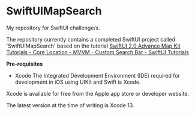 # SwiftUIMapSearch

My repository for SwiftUI challenge/s.

The repository currently contains a completed SwiftUI project called 'SwiftUIMapSearch' based on the tutorial [SwiftUI 2.0 Advance Map Kit Tutorials - Core Location - MVVM - Custom Search Bar - SwiftUI Tutorials](https://www.youtube.com/watch?v=7HYIe5uHo78)

**Pre-requisites**
- Xcode
The Integrated Development Environment (IDE) required for development in iOS using UIKit and Swift is Xcode.

Xcode is available for free from the Apple app store or developer website.

The latest version at the time of writing is Xcode 13.
